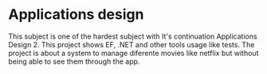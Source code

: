 # Applications design
This subject is one of the hardest subject with It's continuation Applications Design 2. This project shows EF, .NET and other tools usage like tests.
The project is about a system to manage diferente movies like netflix but without being able to see them through the app.
